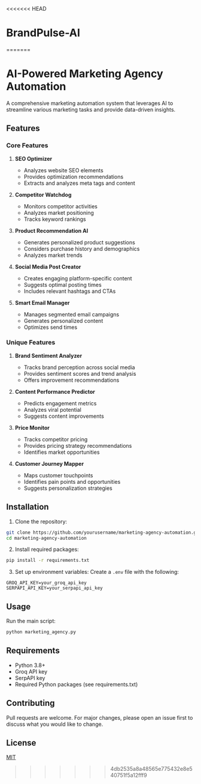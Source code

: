 <<<<<<< HEAD
# BrandPulse-AI
=======
# AI-Powered Marketing Agency Automation

A comprehensive marketing automation system that leverages AI to streamline various marketing tasks and provide data-driven insights.

## Features

### Core Features
1. **SEO Optimizer**
   - Analyzes website SEO elements
   - Provides optimization recommendations
   - Extracts and analyzes meta tags and content

2. **Competitor Watchdog**
   - Monitors competitor activities
   - Analyzes market positioning
   - Tracks keyword rankings

3. **Product Recommendation AI**
   - Generates personalized product suggestions
   - Considers purchase history and demographics
   - Analyzes market trends

4. **Social Media Post Creator**
   - Creates engaging platform-specific content
   - Suggests optimal posting times
   - Includes relevant hashtags and CTAs

5. **Smart Email Manager**
   - Manages segmented email campaigns
   - Generates personalized content
   - Optimizes send times

### Unique Features
1. **Brand Sentiment Analyzer**
   - Tracks brand perception across social media
   - Provides sentiment scores and trend analysis
   - Offers improvement recommendations

2. **Content Performance Predictor**
   - Predicts engagement metrics
   - Analyzes viral potential
   - Suggests content improvements

3. **Price Monitor**
   - Tracks competitor pricing
   - Provides pricing strategy recommendations
   - Identifies market opportunities

4. **Customer Journey Mapper**
   - Maps customer touchpoints
   - Identifies pain points and opportunities
   - Suggests personalization strategies

## Installation

1. Clone the repository:
```bash
git clone https://github.com/yourusername/marketing-agency-automation.git
cd marketing-agency-automation
```

2. Install required packages:
```bash
pip install -r requirements.txt
```

3. Set up environment variables:
Create a `.env` file with the following:
```
GROQ_API_KEY=your_groq_api_key
SERPAPI_API_KEY=your_serpapi_api_key
```

## Usage

Run the main script:
```bash
python marketing_agency.py
```

## Requirements
- Python 3.8+
- Groq API key
- SerpAPI key
- Required Python packages (see requirements.txt)

## Contributing
Pull requests are welcome. For major changes, please open an issue first to discuss what you would like to change.

## License
[MIT](https://choosealicense.com/licenses/mit/)
>>>>>>> 4db2535a8a48565e775432e8e540751f5a12fff9
